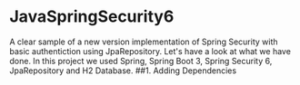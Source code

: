 # JavaSpringSecurity6
A clear sample of a new version implementation of Spring Security with basic authentiction using JpaRepository. Let's have a look at what we have done.
In this project we used Spring, Spring Boot 3, Spring Security 6, JpaRepository and H2 Database.
##1. Adding Dependencies
